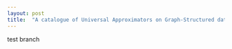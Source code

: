 ```yaml
---
layout: post
title:  "A catalogue of Universal Approximators on Graph-Structured data"
---
```


test branch